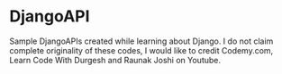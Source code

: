 # DjangoAPI
Sample DjangoAPIs created while learning about Django.
I do not claim complete originality of these codes, I would like to credit Codemy.com, Learn Code With Durgesh and Raunak Joshi on Youtube.
